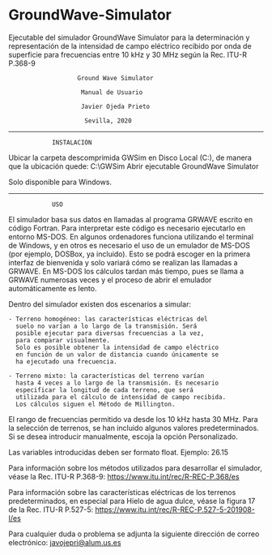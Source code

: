 # GroundWave-Simulator
Ejecutable del simulador GroundWave Simulator para la determinación y representación de la intensidad de campo eléctrico recibido por onda de superficie para frecuencias entre 10 kHz y 30 MHz según la Rec. ITU-R P.368-9

                       Ground Wave Simulator

                    	Manual de Usuario

                        Javier Ojeda Prieto

                         Sevilla, 2020

------------------------------------------------------------------
			    INSTALACIÓN

Ubicar la carpeta descomprimida GWSim en Disco Local (C:), de 
manera que la ubicación quede: C:\GWSim
Abrir ejecutable GroundWave Simulator

Solo disponible para Windows.

------------------------------------------------------------------
				USO

El simulador basa sus datos en llamadas al programa GRWAVE escrito
en código Fortran. Para interpretar este código es necesario 
ejecutarlo en entorno MS-DOS. En algunos ordenadores funciona 
utilizando el terminal de Windows, y en otros es necesario el uso
de un emulador de MS-DOS (por ejemplo, DOSBox, ya incluido). Esto 
se podrá escoger en la primera interfaz de bienvenida y solo 
variará cómo se realizan las llamadas a GRWAVE. En MS-DOS los 
cálculos tardan más tiempo, pues se llama a GRWAVE numerosas veces
y el proceso de abrir el emulador automáticamente es lento.

Dentro del simulador existen dos escenarios a simular:

	- Terreno homogéneo: las características eléctricas del
	  suelo no varían a lo largo de la transmisión. Será
	  posible ejecutar para diversas frecuencias a la vez,
	  para comparar visualmente.
	  Solo es posible obtener la intensidad de campo eléctrico
	  en función de un valor de distancia cuando únicamente se
	  ha ejecutado una frecuencia.

	- Terreno mixto: la características del terreno varían
	  hasta 4 veces a lo largo de la transmisión. Es necesario
	  especificar la longitud de cada terreno, que será
	  utilizada para el cálculo de intensidad de campo recibida.
	  Los cálculos siguen el Método de Millington.

El rango de frecuencias permitido va desde los 10 kHz hasta 30 MHz.
Para la selección de terrenos, se han incluido algunos valores
predeterminados. Si se desea introducir manualmente, escoja la
opción Personalizado.

Las variables introducidas deben ser formato float.
Ejemplo: 26.15

Para información sobre los métodos utilizados para desarrollar el
simulador, véase la Rec. ITU-R P.368-9:
https://www.itu.int/rec/R-REC-P.368/es

Para información sobre las características eléctricas de los
terrenos predeterminados, en especial para Hielo de agua dulce,
véase la figura 17 de la Rec. ITU-R P.527-5:
https://www.itu.int/rec/R-REC-P.527-5-201908-I/es

Para cualquier duda o problema se adjunta la siguiente dirección
de correo electrónico: javojepri@alum.us.es
